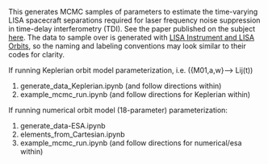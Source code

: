 This generates MCMC samples of parameters to estimate the time-varying LISA spacecraft separations required for laser frequency noise suppression in time-delay interferometry (TDI). See the paper published on the subject [here](https://arxiv.org/abs/2305.14186). The data to sample over is generated with [LISA Instrument and LISA Orbits](https://gitlab.in2p3.fr/lisa-simulation/instrument), so the naming and labeling conventions may look similar to their codes for clarity.

If running Keplerian orbit model parameterization, i.e. ({M01,a,w}--> Lij(t))

1) generate_data_Keplerian.ipynb (and follow directions within)
2) example_mcmc_run.ipynb (and follow directions for Keplerian within)


If running numerical orbit model (18-parameter)  parameterization:

1) generate_data-ESA.ipynb
2) elements_from_Cartesian.ipynb
3) example_mcmc_run.ipynb (and follow directions for numerical/esa within)


